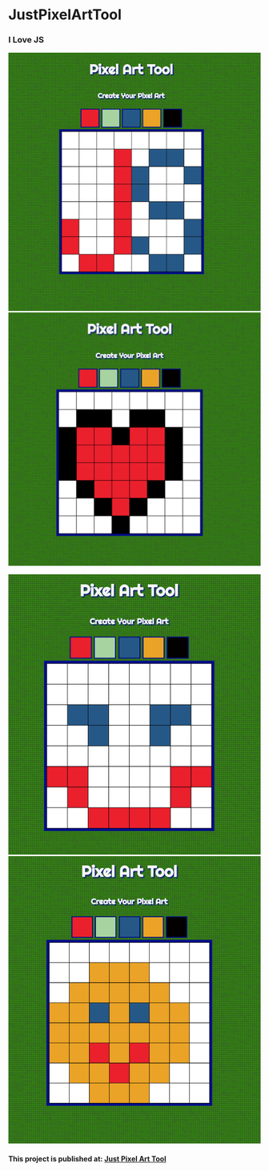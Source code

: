 # JustPixelArtTool



### 

### I Love JS
![Screenshot 1](https://github.com/IrinaSerova/JustPixelArtTool/blob/master/images/screenshot1.png)
![Screenshot 2](https://github.com/IrinaSerova/JustPixelArtTool/blob/master/images/screenshot2.png)

![Screenshot 3](https://github.com/IrinaSerova/JustPixelArtTool/blob/master/images/screenshot3.png)
![Screenshot 4](https://github.com/IrinaSerova/JustPixelArtTool/blob/master/images/screenshot4.png)


#### This project is published at: [Just Pixel Art Tool](hhttps://irinaserova.github.io/JustPixelArtTool/)